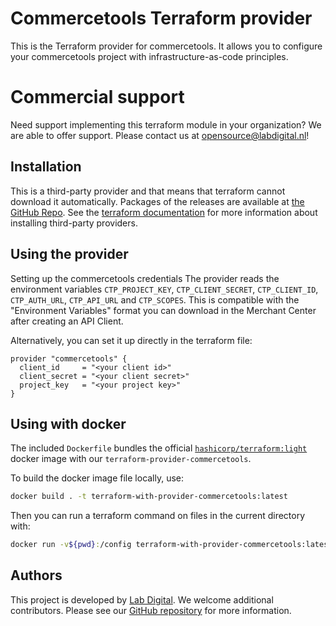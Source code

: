 # Commercetools Terraform provider
This is the Terraform provider for commercetools. It allows you to configure your
commercetools project with infrastructure-as-code principles.


# Commercial support
Need support implementing this terraform module in your organization? We are able to offer support. Please contact us at [opensource@labdigital.nl](opensource@labdigital.nl)!


## Installation
This is a third-party provider and that means that terraform cannot download it automatically. Packages of the releases are available at [the GitHub Repo](https://github.com/labd/terraform-provider-commercetools/releases). See the [terraform documentation](https://www.terraform.io/docs/configuration/providers.html#third-party-plugins) for more information about installing third-party providers.


## Using the provider
Setting up the commercetools credentials The provider reads the environment
variables `CTP_PROJECT_KEY`, `CTP_CLIENT_SECRET`, `CTP_CLIENT_ID`,
`CTP_AUTH_URL`, `CTP_API_URL` and `CTP_SCOPES`. This is compatible with the
"Environment Variables" format you can download in the Merchant Center after
creating an API Client.

Alternatively, you can set it up directly in the terraform file:

```hcl
provider "commercetools" {
  client_id     = "<your client id>"
  client_secret = "<your client secret>"
  project_key   = "<your project key>"
}
```

## Using with docker

The included `Dockerfile` bundles the official  [`hashicorp/terraform:light`](https://hub.docker.com/r/hashicorp/terraform/) docker image with
our `terraform-provider-commercetools`.

To build the docker image file locally, use:
```sh
docker build . -t terraform-with-provider-commercetools:latest
```
Then you can run a terraform command on files in the current directory with:
```sh
docker run -v${pwd}:/config terraform-with-provider-commercetools:latest <CMD>
```

## Authors
This project is developed by [Lab Digital](https://www.labdigital.nl). We
welcome additional contributors. Please see our
[GitHub repository](https://github.com/labd/terraform-provider-commercetools)
for more information.
